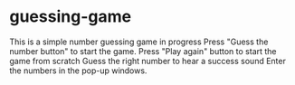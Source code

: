 # guessing-game
This is a simple number guessing game in progress
Press "Guess the number button" to start the game.
Press "Play again" button to start the game from scratch
Guess the right number to hear a success sound
Enter the numbers in the pop-up windows.

